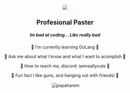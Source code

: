 <p align="center">
<img align = "center" src= "https://24.media.tumblr.com/b80e381b243481395afb23bb2a42e609/tumblr_ml8bvo6Ygs1r9cz61o1_500.gif">
</p>

<h2 align="center"> Profesional Paster </h2>

<h5 align="center"> Im bad at coding... Like really bad </h5>


 <p align="center">
 🤍 I’m currently learning GoLang 🤍
 </p>
 <p align="center">
 🤍 Ask me about what I know and what I want to acomplish 🤍
 </p>
 <p align="center">
 🤍 How to reach me, discord: iamreallycute 🤍
 </p>
 <p align="center">
 🤍 Fun fact I like guns, and hanging out with friends! 🤍
 </p>



<p align="center">&nbsp;<img align="center" src="https://github-readme-stats.vercel.app/api?username=papaharem&show_icons=true&theme=dark&title_color=000000&text_color=000000&bg_color=ffffff&locale=en" alt="papaharem" /></p>

